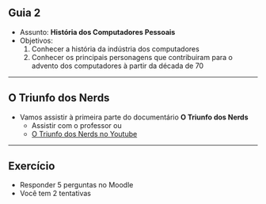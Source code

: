 ## Guia 2

- Assunto: **História dos Computadores Pessoais**
- Objetivos:
  1. Conhecer a história da indústria dos computadores
  1. Conhecer os principais personagens que contribuiram para o advento dos computadores à partir da década de 70


---
## O Triunfo dos Nerds

- Vamos assistir à primeira parte do documentário **O Triunfo dos Nerds**
  - Assistir com o professor ou
  - [O Triunfo dos Nerds no Youtube](https://www.youtube.com/watch?v=A1xZeGQxdew)

---
## Exercício

- Responder 5 perguntas no Moodle
- Você tem 2 tentativas
